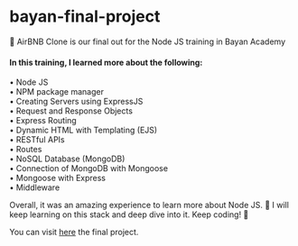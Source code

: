 # bayan-final-project
🌄 AirBNB Clone is our final out for the Node JS training in Bayan Academy

<h4>In this training, I learned more about the following: </h4>

• Node JS <br>
• NPM package manager <br>
• Creating Servers using ExpressJS <br>
• Request and Response Objects <br>
• Express Routing <br>
• Dynamic HTML with Templating (EJS) <br>
• RESTful APIs <br>
• Routes <br>
• NoSQL Database (MongoDB) <br>
• Connection of MongoDB with Mongoose <br>
• Mongoose with Express <br>
• Middleware <br>

Overall, it was an amazing experience to learn more about Node JS. 🤝 I will keep learning on this stack and deep dive into it. Keep coding! 💪

You can visit <a href="https://bayan-synbnb.onrender.com/" target="_blank">here</a> the final project.
